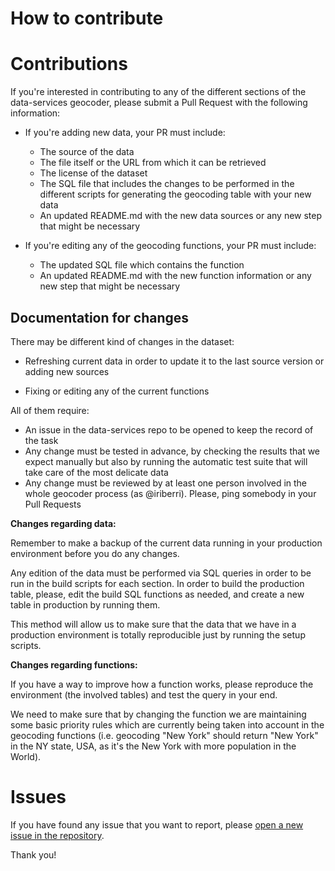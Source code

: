 How to contribute
============
# Contributions

If you're interested in contributing to any of the different sections of the data-services geocoder, please submit a Pull Request with the following information:

* If you're adding new data, your PR must include:
  * The source of the data
  * The file itself or the URL from which it can be retrieved
  * The license of the dataset
  * The SQL file that includes the changes to be performed in the different scripts for generating the geocoding table with your new data
  * An updated README.md with the new data sources or any new step that might be necessary

* If you're editing any of the geocoding functions, your PR must include:
  * The updated SQL file which contains the function
  * An updated README.md with the new function information or any new step that might be necessary

## Documentation for changes

There may be different kind of changes in the dataset:

  * Refreshing current data in order to update it to the last source version or adding new sources

  * Fixing or editing any of the current functions

  All of them require:

  * An issue in the data-services repo to be opened to keep the record of the task
  * Any change must be tested in advance, by checking the results that we expect manually but also by running the automatic test suite that will take care of the most delicate data
  * Any change must be reviewed by at least one person involved in the whole geocoder process (as @iriberri). Please, ping somebody in your Pull Requests

  **Changes regarding data:**

  Remember to make a backup of the current data running in your production environment before you do any changes.

  Any edition of the data must be performed via SQL queries in order to be run in the build scripts for each section. In order to build the production table, please, edit the build SQL functions as needed, and create a new table in production by running them.

  This method will allow us to make sure that the data that we have in a production environment is totally reproducible just by running the setup scripts.

  **Changes regarding functions:**

  If you have a way to improve how a function works, please reproduce the environment (the involved tables) and test the query in your end.

  We need to make sure that by changing the function we are maintaining some basic priority rules which are currently being taken into account in the geocoding functions (i.e. geocoding "New York" should return "New York" in the NY state, USA, as it's the New York with more population in the World).


# Issues

If you have found any issue that you want to report, please [open a new issue in the repository](https://github.com/CartoDB/data-services/issues/new).

Thank you!

